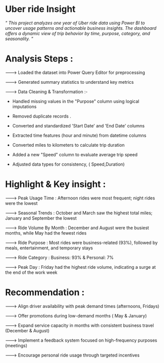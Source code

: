 # Uber ride Insight 

*" This project analyzes one year of Uber ride data using Power BI to uncover usage patterns and actionable business insights. The dashboard offers a dynamic view of trip behavior by time, purpose, category, and seasonality. "*

# Analysis Steps :

---> Loaded the dataset into Power Query Editor for preprocessing 

---> Generated summary statistics to understand key metrics 

 ---> Data Cleaning & Transformation :-

- Handled missing values in the "Purpose" column using logical imputations 

- Removed duplicate records .

- Converted and standardized 'Start Date' and 'End Date' columns 

- Extracted time features (hour and minute) from datetime columns 

- Converted miles to kilometers to calculate trip duration 

- Added a new "Speed" column to evaluate average trip speed 

- Adjusted data types for consistency, ( Speed,Duration)

# Highlight & Key insight :

---> Peak Usage Time : Afternoon rides were most frequent; night rides were the lowest 

---> Seasonal Trends : October and March saw the highest total miles; January and September the lowest 

---> Ride Volume By Month : December and August were the busiest months, while May had the fewest rides 

---> Ride Purpose : Most rides were business-related (93%), followed by meals, entertainment, and temporary stays 

---> Ride Category : Business: 93% & Personal: 7%

---> Peak Day : Friday had the highest ride volume, indicating a surge at the end of the work week 

# Recommendation :

---> Align driver availability with peak demand times (afternoons, Fridays)

---> Offer promotions during low-demand months ( May & January)

---> Expand service capacity in months with consistent business travel (December & August)

---> Implement a feedback system focused on high-frequency purposes (meetings)

---> Encourage personal ride usage through targeted incentives 

